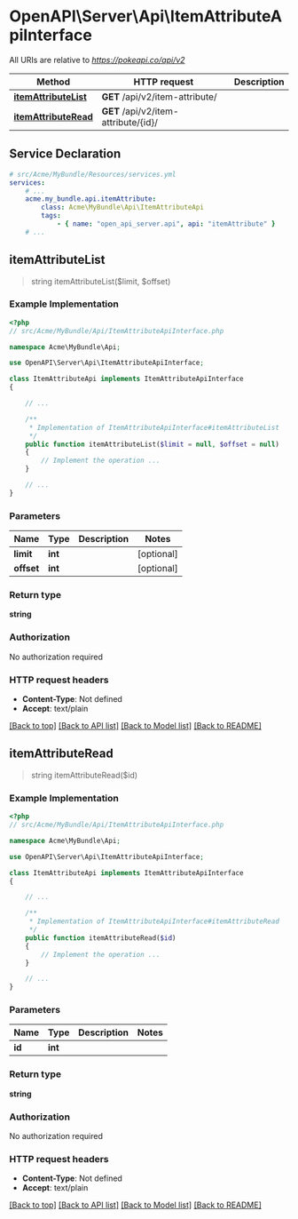 # OpenAPI\Server\Api\ItemAttributeApiInterface

All URIs are relative to *https://pokeapi.co/api/v2*

Method | HTTP request | Description
------------- | ------------- | -------------
[**itemAttributeList**](ItemAttributeApiInterface.md#itemAttributeList) | **GET** /api/v2/item-attribute/ | 
[**itemAttributeRead**](ItemAttributeApiInterface.md#itemAttributeRead) | **GET** /api/v2/item-attribute/{id}/ | 


## Service Declaration
```yaml
# src/Acme/MyBundle/Resources/services.yml
services:
    # ...
    acme.my_bundle.api.itemAttribute:
        class: Acme\MyBundle\Api\ItemAttributeApi
        tags:
            - { name: "open_api_server.api", api: "itemAttribute" }
    # ...
```

## **itemAttributeList**
> string itemAttributeList($limit, $offset)



### Example Implementation
```php
<?php
// src/Acme/MyBundle/Api/ItemAttributeApiInterface.php

namespace Acme\MyBundle\Api;

use OpenAPI\Server\Api\ItemAttributeApiInterface;

class ItemAttributeApi implements ItemAttributeApiInterface
{

    // ...

    /**
     * Implementation of ItemAttributeApiInterface#itemAttributeList
     */
    public function itemAttributeList($limit = null, $offset = null)
    {
        // Implement the operation ...
    }

    // ...
}
```

### Parameters

Name | Type | Description  | Notes
------------- | ------------- | ------------- | -------------
 **limit** | **int**|  | [optional]
 **offset** | **int**|  | [optional]

### Return type

**string**

### Authorization

No authorization required

### HTTP request headers

 - **Content-Type**: Not defined
 - **Accept**: text/plain

[[Back to top]](#) [[Back to API list]](../../README.md#documentation-for-api-endpoints) [[Back to Model list]](../../README.md#documentation-for-models) [[Back to README]](../../README.md)

## **itemAttributeRead**
> string itemAttributeRead($id)



### Example Implementation
```php
<?php
// src/Acme/MyBundle/Api/ItemAttributeApiInterface.php

namespace Acme\MyBundle\Api;

use OpenAPI\Server\Api\ItemAttributeApiInterface;

class ItemAttributeApi implements ItemAttributeApiInterface
{

    // ...

    /**
     * Implementation of ItemAttributeApiInterface#itemAttributeRead
     */
    public function itemAttributeRead($id)
    {
        // Implement the operation ...
    }

    // ...
}
```

### Parameters

Name | Type | Description  | Notes
------------- | ------------- | ------------- | -------------
 **id** | **int**|  |

### Return type

**string**

### Authorization

No authorization required

### HTTP request headers

 - **Content-Type**: Not defined
 - **Accept**: text/plain

[[Back to top]](#) [[Back to API list]](../../README.md#documentation-for-api-endpoints) [[Back to Model list]](../../README.md#documentation-for-models) [[Back to README]](../../README.md)

